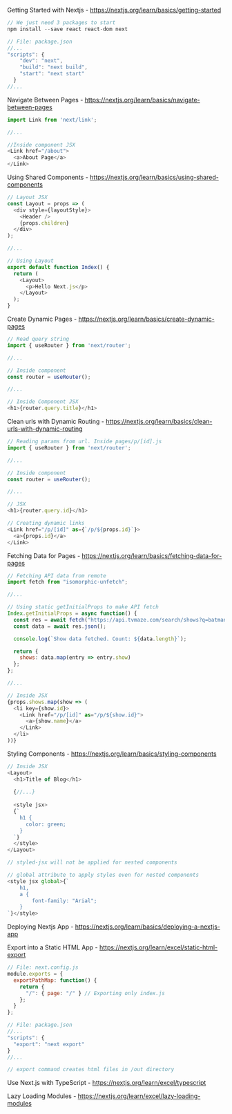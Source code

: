 Getting Started with Nextjs - https://nextjs.org/learn/basics/getting-started

```javascript
// We just need 3 packages to start
npm install --save react react-dom next

// File: package.json
//...
"scripts": {
    "dev": "next",
    "build": "next build",
    "start": "next start"
  }
//...
```

Navigate Between Pages - https://nextjs.org/learn/basics/navigate-between-pages

```javascript
import Link from 'next/link';

//...

//Inside component JSX
<Link href="/about">
  <a>About Page</a>
</Link>
```

Using Shared Components - https://nextjs.org/learn/basics/using-shared-components

```javascript
// Layout JSX
const Layout = props => (
  <div style={layoutStyle}>
    <Header />
    {props.children}
  </div>
);

//...

// Using Layout
export default function Index() {
  return (
    <Layout>
      <p>Hello Next.js</p>
    </Layout>
  );
}
```

Create Dynamic Pages - https://nextjs.org/learn/basics/create-dynamic-pages

```javascript
// Read query string
import { useRouter } from 'next/router';

//...

// Inside component
const router = useRouter();

//...

// Inside Component JSX
<h1>{router.query.title}</h1>
```

Clean urls with Dynamic Routing - https://nextjs.org/learn/basics/clean-urls-with-dynamic-routing

```javascript
// Reading params from url. Inside pages/p/[id].js
import { useRouter } from 'next/router';

//...

// Inside component
const router = useRouter();

//...

// JSX
<h1>{router.query.id}</h1>
```

```javascript
// Creating dynamic links
<Link href="/p/[id]" as={`/p/${props.id}`}>
  <a>{props.id}</a>
</Link>
```

Fetching Data for Pages - https://nextjs.org/learn/basics/fetching-data-for-pages

```javascript
// Fetching API data from remote
import fetch from "isomorphic-unfetch";

//...

// Using static getInitialProps to make API fetch
Index.getInitialProps = async function() {
  const res = await fetch("https://api.tvmaze.com/search/shows?q=batman");
  const data = await res.json();

  console.log(`Show data fetched. Count: ${data.length}`);

  return {
    shows: data.map(entry => entry.show)
  };
};

//...

// Inside JSX
{props.shows.map(show => (
  <li key={show.id}>
    <Link href="/p/[id]" as="/p/${show.id}">
      <a>{show.name}</a>
    </Link>
  </li>
))}
```

Styling Components - https://nextjs.org/learn/basics/styling-components

```javascript
// Inside JSX
<Layout>
  <h1>Title of Blog</h1>
  
  {//...}
  
  <style jsx>
  {`
    h1 {
      color: green;
    }
  `}
  </style>
</Layout>

// styled-jsx will not be applied for nested components
```

```javascript
// global attribute to apply styles even for nested components
<style jsx global>{`
    h1,
    a {
        font-family: "Arial";
    }
`}</style>
```

Deploying Nextjs App - https://nextjs.org/learn/basics/deploying-a-nextjs-app

Export into a Static HTML App - https://nextjs.org/learn/excel/static-html-export

```javascript
// File: next.config.js
module.exports = {
  exportPathMap: function() {
    return {
      "/": { page: "/" } // Exporting only index.js
    };
  }
};

// File: package.json
//...
"scripts": {
  "export": "next export"
}
//...

// export command creates html files in /out directory
```

Use Next.js with TypeScript - https://nextjs.org/learn/excel/typescript

Lazy Loading Modules - https://nextjs.org/learn/excel/lazy-loading-modules
